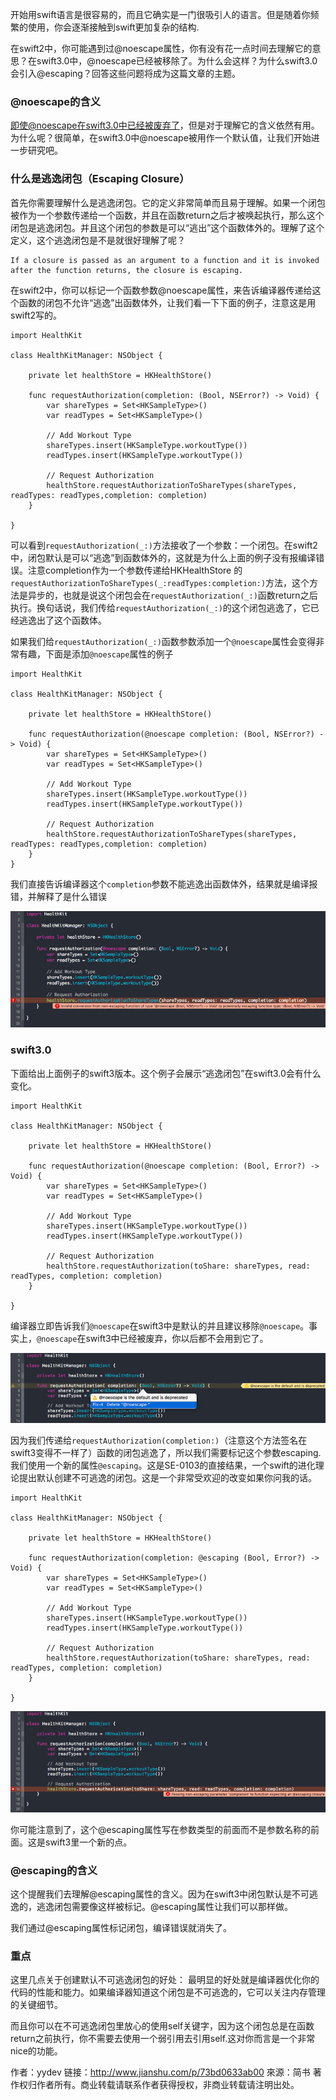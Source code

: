 开始用swift语言是很容易的，而且它确实是一门很吸引人的语言。但是随着你频繁的使用，你会逐渐接触到swift更加复杂的结构.

在swift2中，你可能遇到过@noescape属性，你有没有花一点时间去理解它的意思？在swift3.0中，@noescape已经被移除了。为什么会这样？为什么swift3.0会引入@escaping？回答这些问题将成为这篇文章的主题。

### @noescape的含义

即使@noescape在swift3.0中已经被废弃了，但是对于理解它的含义依然有用。为什么呢？很简单，在swift3.0中@noescape被用作一个默认值，让我们开始进一步研究吧。

### 什么是逃逸闭包（Escaping Closure）

首先你需要理解什么是逃逸闭包。它的定义非常简单而且易于理解。如果一个闭包被作为一个参数传递给一个函数，并且在函数return之后才被唤起执行，那么这个闭包是逃逸闭包。并且这个闭包的参数是可以“逃出”这个函数体外的。理解了这个定义，这个逃逸闭包是不是就很好理解了呢？

```
If a closure is passed as an argument to a function and it is invoked after the function returns, the closure is escaping.
```

在swift2中，你可以标记一个函数参数@noescape属性，来告诉编译器传递给这个函数的闭包不允许“逃逸”出函数体外，让我们看一下下面的例子，注意这是用swift2写的。

```
import HealthKit

class HealthKitManager: NSObject {

    private let healthStore = HKHealthStore()

    func requestAuthorization(completion: (Bool, NSError?) -> Void) {
        var shareTypes = Set<HKSampleType>()
        var readTypes = Set<HKSampleType>()

        // Add Workout Type
        shareTypes.insert(HKSampleType.workoutType())
        readTypes.insert(HKSampleType.workoutType())

        // Request Authorization
        healthStore.requestAuthorizationToShareTypes(shareTypes, readTypes: readTypes,completion: completion)
    }

}
```

可以看到`requestAuthorization(_:)`方法接收了一个参数：一个闭包。在swift2中，闭包默认是可以“逃逸”到函数体外的，这就是为什么上面的例子没有报编译错误。注意completion作为一个参数传递给HKHealthStore 的`requestAuthorizationToShareTypes(_:readTypes:completion:)`方法，这个方法是异步的，也就是说这个闭包会在`requestAuthorization(_:)`函数return之后执行。换句话说，我们传给`requestAuthorization(_:)`的这个闭包逃逸了，它已经逃逸出了这个函数体。

如果我们给`requestAuthorization(_:)`函数参数添加一个`@noescape`属性会变得非常有趣，下面是添加`@noescape`属性的例子

```
import HealthKit

class HealthKitManager: NSObject {

    private let healthStore = HKHealthStore()

    func requestAuthorization(@noescape completion: (Bool, NSError?) -> Void) {
        var shareTypes = Set<HKSampleType>()
        var readTypes = Set<HKSampleType>()

        // Add Workout Type
        shareTypes.insert(HKSampleType.workoutType())
        readTypes.insert(HKSampleType.workoutType())

        // Request Authorization
        healthStore.requestAuthorizationToShareTypes(shareTypes, readTypes: readTypes,completion: completion)
    }
}
```

我们直接告诉编译器这个`completion`参数不能逃逸出函数体外，结果就是编译报错，并解释了是什么错误

![image](figure-noescape-swift-2-1.jpg)

### swift3.0

下面给出上面例子的swift3版本。这个例子会展示“逃逸闭包”在swift3.0会有什么变化。

```
import HealthKit

class HealthKitManager: NSObject {

    private let healthStore = HKHealthStore()

    func requestAuthorization(@noescape completion: (Bool, Error?) -> Void) {
        var shareTypes = Set<HKSampleType>()
        var readTypes = Set<HKSampleType>()

        // Add Workout Type
        shareTypes.insert(HKSampleType.workoutType())
        readTypes.insert(HKSampleType.workoutType())

        // Request Authorization
        healthStore.requestAuthorization(toShare: shareTypes, read: readTypes, completion: completion)
    }

}
```

编译器立即告诉我们`@noescape`在swift3中是默认的并且建议移除`@noescape`。事实上，`@noescape`在swift3中已经被废弃，你以后都不会用到它了。

![image](./figure-noescape-swift-3-1.jpg)

因为我们传递给`requestAuthorization(completion:)`（注意这个方法签名在swift3变得不一样了）函数的闭包逃逸了，所以我们需要标记这个参数escaping.我们使用一个新的属性`@escaping`。这是SE-0103的直接结果，一个swift的进化理论提出默认创建不可逃逸的闭包。这是一个非常受欢迎的改变如果你问我的话。

```
import HealthKit

class HealthKitManager: NSObject {

    private let healthStore = HKHealthStore()

    func requestAuthorization(completion: @escaping (Bool, Error?) -> Void) {
        var shareTypes = Set<HKSampleType>()
        var readTypes = Set<HKSampleType>()

        // Add Workout Type
        shareTypes.insert(HKSampleType.workoutType())
        readTypes.insert(HKSampleType.workoutType())

        // Request Authorization
        healthStore.requestAuthorization(toShare: shareTypes, read: readTypes, completion: completion)
    }

}
```

![image](./figure-noescape-swift-3-2.jpg)

你可能注意到了，这个@escaping属性写在参数类型的前面而不是参数名称的前面。这是swift3里一个新的点。

### @escaping的含义

这个提醒我们去理解@escaping属性的含义。因为在swift3中闭包默认是不可逃逸的，逃逸闭包需要像这样被标记。@escaping属性让我们可以那样做。

我们通过@escaping属性标记闭包，编译错误就消失了。

### 重点

这里几点关于创建默认不可逃逸闭包的好处： 最明显的好处就是编译器优化你的代码的性能和能力。如果编译器知道这个闭包是不可逃逸的，它可以关注内存管理的关键细节。

而且你可以在不可逃逸闭包里放心的使用self关键字，因为这个闭包总是在函数return之前执行，你不需要去使用一个弱引用去引用self.这对你而言是一个非常nice的功能。

作者：yydev
链接：http://www.jianshu.com/p/73bd0633ab00
來源：简书
著作权归作者所有。商业转载请联系作者获得授权，非商业转载请注明出处。
